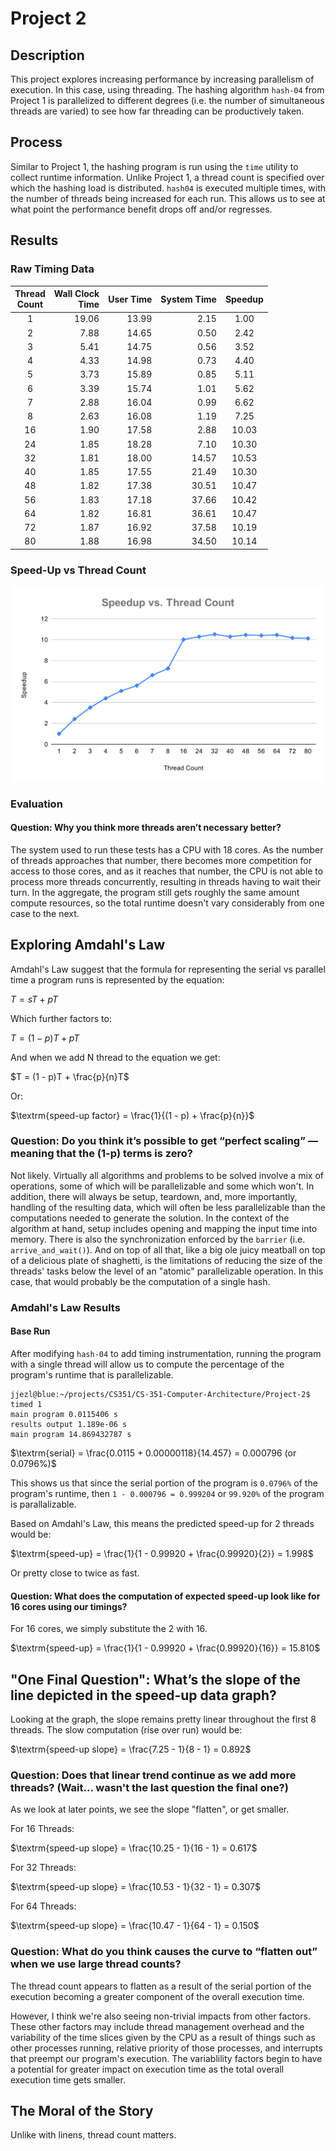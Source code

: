 # Project 2

## Description
This project explores increasing performance by increasing parallelism of execution. In this case, using threading.  The hashing algorithm `hash-04` from Project 1 is parallelized to different degrees (i.e. the number of simultaneous threads are varied) to see how far threading can be productively taken. 


## Process
Similar to Project 1, the hashing program is run using the `time` utility to collect runtime information. Unlike Project 1, a thread count is specified over which the hashing load is distributed. `hash04` is executed multiple times, with the number of threads being increased for each run. This allows us to see at what point the performance benefit drops off and/or regresses.


## Results

### Raw Timing Data

|Thread<br>Count|Wall Clock<br>Time|User Time|System Time|Speedup|
|:--:|--:|--:|--:|:--:|
|1|19.06|13.99| 2.15|1.00|
|2| 7.88|14.65| 0.50| 2.42|
|3| 5.41|14.75| 0.56| 3.52|
|4| 4.33|14.98| 0.73| 4.40|
|5| 3.73|15.89| 0.85| 5.11|
|6| 3.39|15.74| 1.01| 5.62|
|7| 2.88|16.04| 0.99| 6.62|
|8| 2.63|16.08| 1.19| 7.25|
|16| 1.90|17.58| 2.88|10.03|
|24| 1.85|18.28| 7.10|10.30|
|32| 1.81|18.00|14.57|10.53|
|40| 1.85|17.55|21.49|10.30|
|48| 1.82|17.38|30.51|10.47|
|56| 1.83|17.18|37.66|10.42|
|64| 1.82|16.81|36.61|10.47|
|72| 1.87|16.92|37.58|10.19|
|80| 1.88|16.98|34.50|10.14|


### Speed-Up vs Thread Count

![Results Graph](./speedup-v-threads.svg)

### Evaluation

#### Question: Why you think more threads aren’t necessary better?

The system used to run these tests has a CPU with 18 cores.  As the number of threads approaches that number, there becomes more competition for access to those cores, and as it reaches that number, the CPU is not able to process more threads concurrently, resulting in threads having to wait their turn.  In the aggregate, the program still gets roughly the same amount compute resources, so the total runtime doesn't vary considerably from one case to the next.
  

## Exploring Amdahl's Law

Amdahl's Law suggest that the formula for representing the serial vs parallel time a program runs is represented by the equation:

$T = sT + pT$ 

Which further factors to:

$T = (1 - p)T + pT$

And when we add N thread to the equation we get:


$T = (1 - p)T + \frac{p}{n}T$

Or:

$\textrm{speed-up factor} = \frac{1}{(1 - p) + \frac{p}{n}}$

### Question: Do you think it’s possible to get “perfect scaling” — meaning that the (1-p) terms is zero?

Not likely. Virtually all algorithms and problems to be solved involve a mix of operations, some of which will be parallelizable and some which won't.  In addition, there will always be setup, teardown, and, more importantly, handling of the resulting data, which will often be less parallelizable than the computations needed to generate the solution.  In the context of the algorithm at hand, setup includes opening and mapping the input time into memory.  There is also the synchronization enforced by the `barrier` (i.e. `arrive_and_wait()`).  And on top of all that, like a big ole juicy meatball on top of a delicious plate of shaghetti, is the limitations of reducing the size of the threads' tasks below the level of an "atomic" parallelizable operation. In this case, that would probably be the computation of a single hash.

### Amdahl's Law Results

#### Base Run

After modifying `hash-04` to add timing instrumentation, running the program with a single thread will allow us to compute the percentage of the program's runtime that is parallelizable.

```
jjezl@blue:~/projects/CS351/CS-351-Computer-Architecture/Project-2$ timed 1
main program 0.0115406 s
results output 1.189e-06 s
main program 14.869432787 s
```

$\textrm{serial} = \frac{0.0115 + 0.00000118}{14.457} = 0.000796 (or 0.0796%)$

This shows us that since the serial portion of the program is `0.0796%` of the program's runtime, then `1 - 0.000796 = 0.999204` or `99.920%` of the program is parallalizable.

Based on Amdahl's Law, this means the predicted speed-up for 2 threads would be:

$\textrm{speed-up} = \frac{1}{1 - 0.99920 + \frac{0.99920}{2}} = 1.998$

Or pretty close to twice as fast.

#### Question: What does the computation of expected speed-up look like for 16 cores using our timings?

For 16 cores, we simply substitute the $2$ with $16$.

$\textrm{speed-up} = \frac{1}{1 - 0.99920 + \frac{0.99920}{16}} = 15.810$


## "One Final Question": What’s the slope of the line depicted in the speed-up data graph?

Looking at the graph, the slope remains pretty linear throughout the first 8 threads. The slow computation (rise over run) would be:

$\textrm{speed-up slope} = \frac{7.25 - 1}{8 - 1} = 0.892$

### Question: Does that linear trend continue as we add more threads? (Wait... wasn't the last question the final one?)

As we look at later points, we see the slope "flatten", or get smaller.

For 16 Threads:

$\textrm{speed-up slope} = \frac{10.25 - 1}{16 - 1} = 0.617$

For 32 Threads:

$\textrm{speed-up slope} = \frac{10.53 - 1}{32 - 1} = 0.307$

For 64 Threads:

$\textrm{speed-up slope} = \frac{10.47 - 1}{64 - 1} = 0.150$

### Question: What do you think causes the curve to “flatten out” when we use large thread counts?

The thread count appears to flatten as a result of the serial portion of the execution becoming a greater component of the overall execution time.  

However, I think we're also seeing non-trivial impacts from other factors. These other factors may include thread management overhead and the variability of the time slices given by the CPU as a result of things such as other processes running, relative priority of those processes, and interrupts that preempt our program's execution. The variablility factors begin to have a potential for greater impact on execution time as the total overall execution time gets smaller.


## The Moral of the Story

Unlike with linens, thread count matters.



